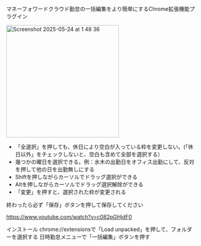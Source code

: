マネーフォワードクラウド勤怠の一括編集をより簡単にするChrome拡張機能プラグイン

<img width="298" alt="Screenshot 2025-05-24 at 1 48 36" src="https://github.com/user-attachments/assets/17eb870b-8a57-48c7-bc60-9aba553e1999" />

- 「全選択」を押しても、休日により空白が入っている枠を変更しない。(「休日以外」をチェックしないと、空白も含めて全部を選択する）
- 幾つかの曜日を選択できる。例：水木の出勤日をオフィス出勤にして、反対を押して他の日を出勤無しにする
- Shiftを押しながらカーソルでドラッグ選択ができる
- Altを押しながらカーソルでドラッグ選択解除ができる
- 「変更」を押すと、選択された枠が変更される

終わったら必ず「保存」ボタンを押して保存してください

https://www.youtube.com/watch?v=c082pGHjdF0

インストール
chrome://extensionsで「Load unpacked」を押して、フォルダーを選択する
日時勤怠メニューで「一括編集」ボタンを押す

